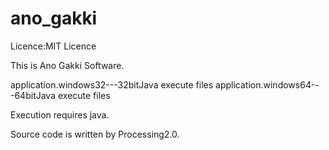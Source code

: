 ano_gakki
=========

Licence:MIT Licence

This is Ano Gakki Software.

application.windows32---32bitJava execute files
application.windows64---64bitJava execute files

Execution requires java.

Source code is written by Processing2.0.